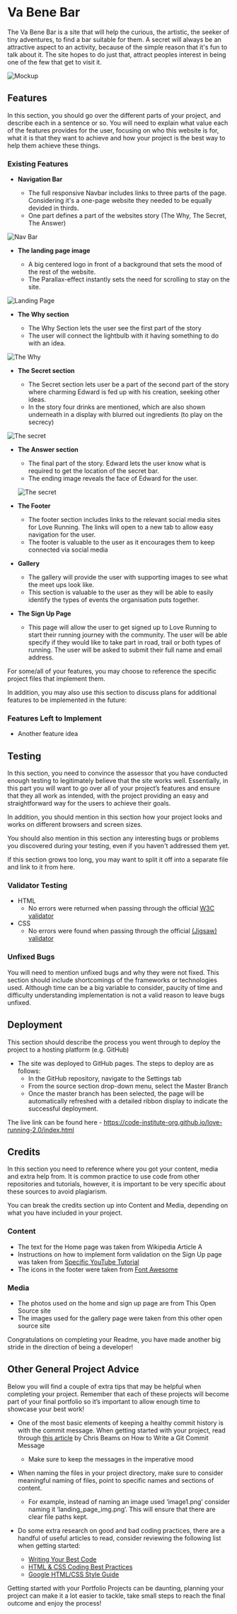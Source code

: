 # Va Bene Bar

The Va Bene Bar is a site that will help the curious, the artistic, the seeker of tiny adventures, to find a bar suitable for them. A secret will always be an attractive aspect to an activity, because of the simple reason that it's fun to talk about it. The site hopes to do just that, attract peoples interest in being one of the few that get to visit it.

![Mockup](./assets/images/mockup.png)

## Features

In this section, you should go over the different parts of your project, and describe each in a sentence or so. You will need to explain what value each of the features provides for the user, focusing on who this website is for, what it is that they want to achieve and how your project is the best way to help them achieve these things.

### Existing Features

-   **Navigation Bar**

    -   The full responsive Navbar includes links to three parts of the page. Considering it's a one-page website they needed to be equally devided in thirds.
    -   One part defines a part of the websites story (The Why, The Secret, The Answer)

![Nav Bar](./assets/images/navbar-readme.png)

-   **The landing page image**

    -   A big centered logo in front of a background that sets the mood of the rest of the website.
    -   The Parallax-effect instantly sets the need for scrolling to stay on the site.

![Landing Page](./assets/images/landing-page-readme.png)

-   **The Why section**

    -   The Why Section lets the user see the first part of the story
    -   The user will connect the lightbulb with it having something to do with an idea.

![The Why](./assets/images/the-why-readme.png)

-   **The Secret section**

    -   The Secret section lets user be a part of the second part of the story where charming Edward is fed up with his creation, seeking other ideas.
    -   In the story four drinks are mentioned, which are also shown underneath in a display with blurred out ingredients (to play on the secrecy)

![The secret](./assets/images/the-secret-readme.png)

-   **The Answer section**

    -   The final part of the story. Edward lets the user know what is required to get the location of the secret bar.
    -   The ending image reveals the face of Edward for the user.

    ![The secret](./assets/images/the-answer-readme.png)

-   **The Footer**

    -   The footer section includes links to the relevant social media sites for Love Running. The links will open to a new tab to allow easy navigation for the user.
    -   The footer is valuable to the user as it encourages them to keep connected via social media

-   **Gallery**

    -   The gallery will provide the user with supporting images to see what the meet ups look like.
    -   This section is valuable to the user as they will be able to easily identify the types of events the organisation puts together.

-   **The Sign Up Page**

    -   This page will allow the user to get signed up to Love Running to start their running journey with the community. The user will be able specify if they would like to take part in road, trail or both types of running. The user will be asked to submit their full name and email address.

For some/all of your features, you may choose to reference the specific project files that implement them.

In addition, you may also use this section to discuss plans for additional features to be implemented in the future:

### Features Left to Implement

-   Another feature idea

## Testing

In this section, you need to convince the assessor that you have conducted enough testing to legitimately believe that the site works well. Essentially, in this part you will want to go over all of your project’s features and ensure that they all work as intended, with the project providing an easy and straightforward way for the users to achieve their goals.

In addition, you should mention in this section how your project looks and works on different browsers and screen sizes.

You should also mention in this section any interesting bugs or problems you discovered during your testing, even if you haven't addressed them yet.

If this section grows too long, you may want to split it off into a separate file and link to it from here.

### Validator Testing

-   HTML
    -   No errors were returned when passing through the official [W3C validator](https://validator.w3.org/nu/?doc=https%3A%2F%2Fcode-institute-org.github.io%2Flove-running-2.0%2Findex.html)
-   CSS
    -   No errors were found when passing through the official [(Jigsaw) validator](https://jigsaw.w3.org/css-validator/validator?uri=https%3A%2F%2Fvalidator.w3.org%2Fnu%2F%3Fdoc%3Dhttps%253A%252F%252Fcode-institute-org.github.io%252Flove-running-2.0%252Findex.html&profile=css3svg&usermedium=all&warning=1&vextwarning=&lang=en#css)

### Unfixed Bugs

You will need to mention unfixed bugs and why they were not fixed. This section should include shortcomings of the frameworks or technologies used. Although time can be a big variable to consider, paucity of time and difficulty understanding implementation is not a valid reason to leave bugs unfixed.

## Deployment

This section should describe the process you went through to deploy the project to a hosting platform (e.g. GitHub)

-   The site was deployed to GitHub pages. The steps to deploy are as follows:
    -   In the GitHub repository, navigate to the Settings tab
    -   From the source section drop-down menu, select the Master Branch
    -   Once the master branch has been selected, the page will be automatically refreshed with a detailed ribbon display to indicate the successful deployment.

The live link can be found here - https://code-institute-org.github.io/love-running-2.0/index.html

## Credits

In this section you need to reference where you got your content, media and extra help from. It is common practice to use code from other repositories and tutorials, however, it is important to be very specific about these sources to avoid plagiarism.

You can break the credits section up into Content and Media, depending on what you have included in your project.

### Content

-   The text for the Home page was taken from Wikipedia Article A
-   Instructions on how to implement form validation on the Sign Up page was taken from [Specific YouTube Tutorial](https://www.youtube.com/)
-   The icons in the footer were taken from [Font Awesome](https://fontawesome.com/)

### Media

-   The photos used on the home and sign up page are from This Open Source site
-   The images used for the gallery page were taken from this other open source site

Congratulations on completing your Readme, you have made another big stride in the direction of being a developer!

## Other General Project Advice

Below you will find a couple of extra tips that may be helpful when completing your project. Remember that each of these projects will become part of your final portfolio so it’s important to allow enough time to showcase your best work!

-   One of the most basic elements of keeping a healthy commit history is with the commit message. When getting started with your project, read through [this article](https://chris.beams.io/posts/git-commit/) by Chris Beams on How to Write a Git Commit Message

    -   Make sure to keep the messages in the imperative mood

-   When naming the files in your project directory, make sure to consider meaningful naming of files, point to specific names and sections of content.

    -   For example, instead of naming an image used ‘image1.png’ consider naming it ‘landing_page_img.png’. This will ensure that there are clear file paths kept.

-   Do some extra research on good and bad coding practices, there are a handful of useful articles to read, consider reviewing the following list when getting started:
    -   [Writing Your Best Code](https://learn.shayhowe.com/html-css/writing-your-best-code/)
    -   [HTML & CSS Coding Best Practices](https://medium.com/@inceptiondj.info/html-css-coding-best-practice-fadb9870a00f)
    -   [Google HTML/CSS Style Guide](https://google.github.io/styleguide/htmlcssguide.html#General)

Getting started with your Portfolio Projects can be daunting, planning your project can make it a lot easier to tackle, take small steps to reach the final outcome and enjoy the process!
